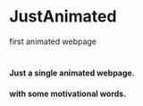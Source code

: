 # JustAnimated
first animated webpage
#
#### Just a single animated webpage.
#### with some motivational words.
